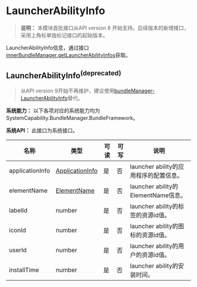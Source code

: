 # LauncherAbilityInfo

> **说明：**
> 本模块首批接口从API version 8 开始支持。后续版本的新增接口，采用上角标单独标记接口的起始版本。

LauncherAbilityInfo信息，通过接口[innerBundleManager.getLauncherAbilityInfos](js-apis-Bundle-InnerBundleManager.md)获取。

## LauncherAbilityInfo<sup>(deprecated)<sup>

> 从API version 9开始不再维护，建议使用[bundleManager-LauncherAbilityInfo](js-apis-bundleManager-launcherAbilityInfo.md)替代。

 **系统能力：** 以下各项对应的系统能力均为SystemCapability.BundleManager.BundleFramework。

 **系统API：** 此接口为系统接口。

| 名称            | 类型                                                 | 可读 | 可写 | 说明                                   |
| --------------- | ---------------------------------------------------- | ---- | ---- | -------------------------------------- |
| applicationInfo | [ApplicationInfo](js-apis-bundle-ApplicationInfo.md) | 是   | 否   | launcher ability的应用程序的配置信息。 |
| elementName     | [ElementName](js-apis-bundle-ElementName.md)         | 是   | 否   | launcher ability的ElementName信息。    |
| labelId         | number                                               | 是   | 否   | launcher ability的标签的资源id值。             |
| iconId          | number                                               | 是   | 否   | launcher ability的图标的资源id值。             |
| userId          | number                                               | 是   | 否   | launcher ability的用户的资源id值。             |
| installTime     | number                                               | 是   | 否   | launcher ability的安装时间。           |